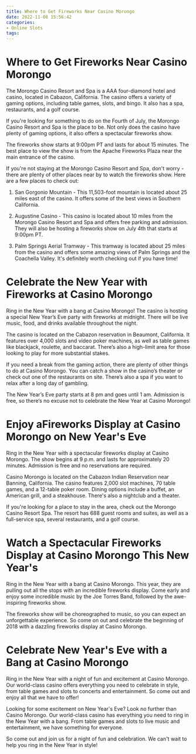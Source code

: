 ```yaml
---
title: Where to Get Fireworks Near Casino Morongo
date: 2022-11-08 15:56:42
categories:
- Online Slots
tags:
---
```



#  Where to Get Fireworks Near Casino Morongo

The Morongo Casino Resort and Spa is a AAA four-diamond hotel and casino, located in Cabazon, California. The casino offers a variety of gaming options, including table games, slots, and bingo. It also has a spa, restaurants, and a golf course.

If you're looking for something to do on the Fourth of July, the Morongo Casino Resort and Spa is the place to be. Not only does the casino have plenty of gaming options, it also offers a spectacular fireworks show.

The fireworks show starts at 9:00pm PT and lasts for about 15 minutes. The best place to view the show is from the Apache Fireworks Plaza near the main entrance of the casino.

If you're not staying at the Morongo Casino Resort and Spa, don't worry - there are plenty of other places near by to watch the fireworks show. Here are a few places to check out:

1. San Gorgonio Mountain - This 11,503-foot mountain is located about 25 miles east of the casino. It offers some of the best views in Southern California.

2. Augustine Casino - This casino is located about 10 miles from the Morongo Casino Resort and Spa and offers free parking and admission. They will also be hosting a fireworks show on July 4th that starts at 9:00pm PT.

3. Palm Springs Aerial Tramway - This tramway is located about 25 miles from the casino and offers some amazing views of Palm Springs and the Coachella Valley. It's definitely worth checking out if you have time!

#  Celebrate the New Year with Fireworks at Casino Morongo

Ring in the New Year with a bang at Casino Morongo! The casino is hosting a special New Year’s Eve party with fireworks at midnight. There will be live music, food, and drinks available throughout the night.

The casino is located on the Cabazon reservation in Beaumont, California. It features over 4,000 slots and video poker machines, as well as table games like blackjack, roulette, and baccarat. There’s also a high-limit area for those looking to play for more substantial stakes.

If you need a break from the gaming action, there are plenty of other things to do at Casino Morongo. You can catch a show in the casino’s theater or check out one of the restaurants on site. There’s also a spa if you want to relax after a long day of gambling.

The New Year’s Eve party starts at 8 pm and goes until 1 am. Admission is free, so there’s no excuse not to celebrate the New Year at Casino Morongo!

#  Enjoy aFireworks Display at Casino Morongo on New Year's Eve

Ring in the New Year with a spectacular fireworks display at Casino Morongo. The show begins at 9 p.m. and lasts for approximately 20 minutes. Admission is free and no reservations are required.

Casino Morongo is located on the Cabazon Indian Reservation near Banning, California. The casino features 2,000 slot machines, 70 table games, and a 12-table poker room. Dining options include a buffet, an American grill, and a steakhouse. There's also a nightclub and a theater.

If you're looking for a place to stay in the area, check out the Morongo Casino Resort Spa. The resort has 688 guest rooms and suites, as well as a full-service spa, several restaurants, and a golf course.

#  Watch a Spectacular Fireworks Display at Casino Morongo This New Year's

Ring in the New Year with a bang at Casino Morongo. This year, they are pulling out all the stops with an incredible fireworks display. Come early and enjoy some incredible music by the Joe Torres Band, followed by the awe-inspiring fireworks show.

The fireworks show will be choreographed to music, so you can expect an unforgettable experience. So come on out and celebrate the beginning of 2018 with a dazzling fireworks display at Casino Morongo.

#  Celebrate New Year's Eve with a Bang at Casino Morongo

Ring in the New Year with a night of fun and excitement at Casino Morongo. Our world-class casino offers everything you need to celebrate in style, from table games and slots to concerts and entertainment. So come out and enjoy all that we have to offer!

Looking for some excitement on New Year's Eve? Look no further than Casino Morongo. Our world-class casino has everything you need to ring in the New Year with a bang. From table games and slots to live music and entertainment, we have something for everyone.

So come out and join us for a night of fun and celebration. We can't wait to help you ring in the New Year in style!